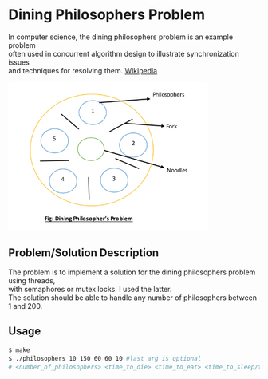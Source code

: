 # Dining Philosophers Problem 
In computer science, the dining philosophers problem is an example problem <br>
often used in concurrent algorithm design to illustrate synchronization issues <br>
and techniques for resolving them. [Wikipedia](https://en.wikipedia.org/wiki/Dining_philosophers_problem)

<!-- <img src="other/An_illustration_of_the_dining_philosophers_problem.png" alt="Dining Philosophers Problem" style="width:300px;"> -->
<img src="other/dining-philosophers-problem.webp" alt="Dining Philosophers Problem" style="width:400px;">



## Problem/Solution Description

The problem is to implement a solution for the dining philosophers problem using threads,<br>
with semaphores or mutex locks. I used the latter.<br>
The solution should be able to handle any number of philosophers between 1 and 200.


## Usage

```bash
$ make
$ ./philosophers 10 150 60 60 10 #last arg is optional
# <number_of_philosophers> <time_to_die> <time_to_eat> <time_to_sleep/think> [max_eat_count]
```
